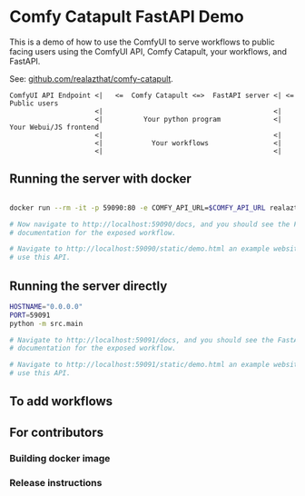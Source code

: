 <!--

WARNING: This file is auto-generated. Do not edit directly.
SOURCE: `README.md.jinja2`.

-->
# Comfy Catapult FastAPI Demo

This is a demo of how to use the ComfyUI to serve workflows to public facing
users using the ComfyUI API, Comfy Catapult, your workflows, and FastAPI.

See:
[github.com/realazthat/comfy-catapult](https://github.com/realazthat/comfy-catapult).

```
ComfyUI API Endpoint <|   <=  Comfy Catapult <=>  FastAPI server <| <=      Public users
                     <|                                          <|
                     <|          Your python program             <|      Your Webui/JS frontend
                     <|                                          <|
                     <|            Your workflows                <|
                     <|                                          <|
```

## Running the server with docker

```bash

docker run --rm -it -p 59090:80 -e COMFY_API_URL=$COMFY_API_URL realazthat/comfy-catapult-fastapi-demo:latest

# Now navigate to http://localhost:59090/docs, and you should see the FastAPI
# documentation for the exposed workflow.

# Navigate to http://localhost:59090/static/demo.html an example website that might
# use this API.


```

## Running the server directly

```bash
HOSTNAME="0.0.0.0"
PORT=59091
python -m src.main

# Navigate to http://localhost:59091/docs, and you should see the FastAPI
# documentation for the exposed workflow.

# Navigate to http://localhost:59091/static/demo.html an example website that might
# use this API.
```

## To add workflows

## For contributors

### Building docker image

### Release instructions
